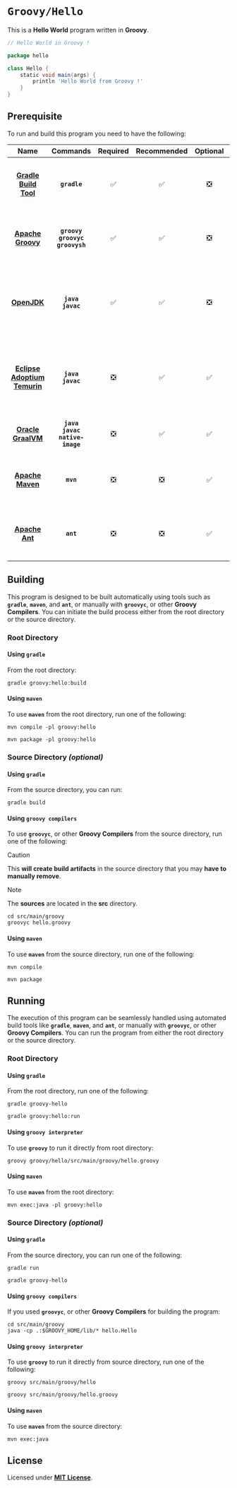 # `Groovy/Hello`

This is a **Hello World** program written in **Groovy**.

``` Groovy
// Hello World in Groovy !

package hello

class Hello {
    static void main(args) {
        println 'Hello World from Groovy !'
    }
}
```

## Prerequisite

To run and build this program you need to have the following:

<div align="center">

| Name | Commands | Required | Recommended | Optional | Notes |
|:----:|:--------:|:--------:|:-----------:|:--------:|:-----:|
| [**Gradle Build Tool**](https://gradle.org/install/#with-a-package-manager) | **`gradle`** | &#9989; | &#9989; | &#10062; | **`sdk install gradle`**<br>or<br>**`apt install gradle`** |
| [**Apache Groovy**](https://groovy.apache.org/download.html) | **`groovy`**<br>**`groovyc`**<br>**`groovysh`** | &#9989; | &#9989; | &#10062; | **`sdk install groovy`**<br>or<br>**`apt install groovy`** |
| [**OpenJDK**](https://openjdk.org/install/) | **`java`**<br>**`javac`** | &#9989; | &#9989; | &#10062; | **`sdk install java x.y.z-open`**<br>or<br>**`apt install openjdk-x-jdk`** |
| [**Eclipse Adoptium Temurin**](https://adoptium.net/installation/linux/) | **`java`**<br>**`javac`** | &#10062; | &#9989; | &#9989; | **`sdk install java x.y.z-tem`**<br>or<br>**`apt install temurin-x-jdk`** |
| [**Oracle GraalVM**](https://www.graalvm.org/downloads/#) | **`java`**<br>**`javac`**<br>**`native-image`** | &#10062; | &#9989; | &#9989; | **`sdk install java x.y.z-graal`** |
| [**Apache Maven**](https://maven.apache.org/install.html) | **`mvn`** | &#10062; | &#10062; | &#9989; | **`sdk install maven`**<br>or<br>**`apt install maven`** |
| [**Apache Ant**](https://ant.apache.org/bindownload.cgi) | **`ant`** | &#10062; | &#10062; | &#9989; | **`sdk install ant`**<br>or<br>**`apt install ant`** |

</div>

## Building

This program is designed to be built automatically using tools such as
**`gradle`**, **`maven`**, and **`ant`**, or manually with **`groovyc`**, or
other **Groovy Compilers**. You can initiate the build process either from the
root directory or the source directory.

### Root Directory

#### Using `gradle`

From the root directory:

```
gradle groovy:hello:build
```

#### Using `maven`

To use **`maven`** from the root directory, run one of the following:

```
mvn compile -pl groovy:hello
```
```
mvn package -pl groovy:hello
```

<!--

#### Using `ant`

TODO:

-->

### Source Directory _(optional)_

#### Using `gradle`

From the source directory, you can run:

```
gradle build
```

#### Using `groovy compilers`

To use **`groovyc`**, or other **Groovy Compilers** from the source directory,
run one of the following:

> [!CAUTION]
> This **will create build artifacts** in the source directory that you may
> **have to manually remove**.

> [!NOTE]
> The **sources** are located in the **src** directory.

```
cd src/main/groovy
groovyc hello.groovy
```

#### Using `maven`

To use **`maven`** from the source directory, run one of the
following:

```
mvn compile
```
```
mvn package
```

<!--

#### Using `ant`

TODO:

-->

## Running

The execution of this program can be seamlessly handled using automated build
tools like **`gradle`**, **`maven`**, and **`ant`**, or manually with
**`groovyc`**, or other **Groovy Compilers**. You can run the program from
either the root directory or the source directory.

### Root Directory

#### Using `gradle`

From the root directory, run one of the following:

```
gradle groovy-hello
```
```
gradle groovy:hello:run
```

#### Using `groovy interpreter`

To use **`groovy`** to run it directly from root directory:

```
groovy groovy/hello/src/main/groovy/hello.groovy
```

#### Using `maven`

To use **`maven`** from the root directory:

```
mvn exec:java -pl groovy:hello
```

<!--

#### Using `ant`

TODO:

-->

### Source Directory _(optional)_

#### Using `gradle`

From the source directory, you can run one of the following:

```
gradle run
```
```
gradle groovy-hello
```

#### Using `groovy compilers`

If you used **`groovyc`**, or other **Groovy Compilers** for building the
program:

```
cd src/main/groovy
java -cp .:$GROOVY_HOME/lib/* hello.Hello
```

#### Using `groovy interpreter`

To use **`groovy`** to run it directly from source directory, run one of the
following:

```
groovy src/main/groovy/hello
```
```
groovy src/main/groovy/hello.groovy
```

#### Using `maven`

To use **`maven`** from the source directory:

```
mvn exec:java
```

<!--

#### Using `ant`

TODO:

-->

## License

Licensed under [**MIT License**](LICENSE).

